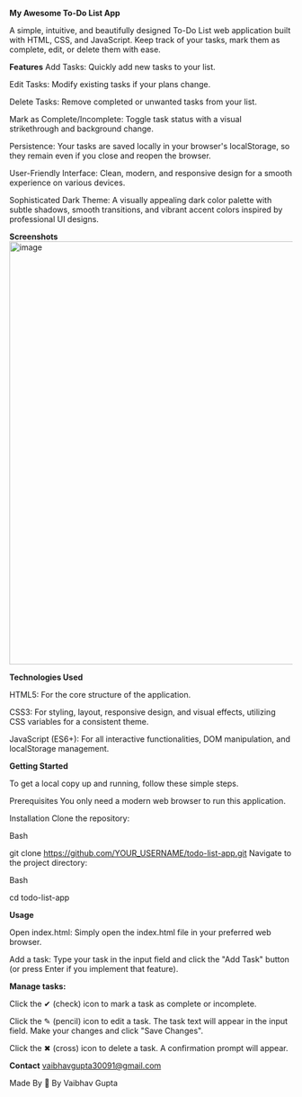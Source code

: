 **My Awesome To-Do List App**

A simple, intuitive, and beautifully designed To-Do List web application built with HTML, CSS, and JavaScript. Keep track of your tasks, mark them as complete, edit, or delete them with ease.

**Features**
Add Tasks: Quickly add new tasks to your list.

Edit Tasks: Modify existing tasks if your plans change.

Delete Tasks: Remove completed or unwanted tasks from your list.

Mark as Complete/Incomplete: Toggle task status with a visual strikethrough and background change.

Persistence: Your tasks are saved locally in your browser's localStorage, so they remain even if you close and reopen the browser.

User-Friendly Interface: Clean, modern, and responsive design for a smooth experience on various devices.

Sophisticated Dark Theme: A visually appealing dark color palette with subtle shadows, smooth transitions, and vibrant accent colors inspired by professional UI designs.

**Screenshots**
<img width="1359" height="753" alt="image" src="https://github.com/user-attachments/assets/1a08c276-a486-4701-9850-5d6537b6cd1c" />

**Technologies Used**

HTML5: For the core structure of the application.

CSS3: For styling, layout, responsive design, and visual effects, utilizing CSS variables for a consistent theme.

JavaScript (ES6+): For all interactive functionalities, DOM manipulation, and localStorage management.

**Getting Started**

To get a local copy up and running, follow these simple steps.

Prerequisites
You only need a modern web browser to run this application.

Installation
Clone the repository:

Bash

git clone https://github.com/YOUR_USERNAME/todo-list-app.git
Navigate to the project directory:

Bash

cd todo-list-app


**Usage**

Open index.html: Simply open the index.html file in your preferred web browser.

Add a task: Type your task in the input field and click the "Add Task" button (or press Enter if you implement that feature).

**Manage tasks:**

Click the ✔ (check) icon to mark a task as complete or incomplete.

Click the ✎ (pencil) icon to edit a task. The task text will appear in the input field. Make your changes and click "Save Changes".

Click the ✖ (cross) icon to delete a task. A confirmation prompt will appear.


**Contact**
vaibhavgupta30091@gmail.com

Made By 🤎 By Vaibhav Gupta
